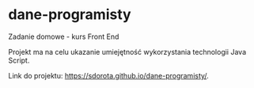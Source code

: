 # dane-programisty
Zadanie domowe - kurs Front End

Projekt ma na celu ukazanie umiejętność wykorzystania technologii Java Script.

Link do projektu: https://sdorota.github.io/dane-programisty/.
